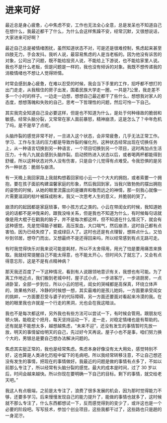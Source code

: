 # 进来可好

最近总是身心疲惫，心中焦虑不安，工作也无法全心全意，总是发呆也不知道自己在想什么，我最近都干了什么，为什么会这样焦躁不安，经常沉默，又很想说话，大家进来可好啊？

最近自己总是被情绪困扰，虽然知道状态不对，可是还是很难控制，焦虑起来甚至四肢无力，手会发抖。我听人说，最容易焦虑的人是当老板的。因为他没有诉苦的对象，公司出了问题，既不能给投资人说，不能给上下游说，也不能给家里人说。我也不是什么老板，但是问题是一样的，我也没有倾诉的对象。我既不想传递我的消极情绪也不想让人觉得矫情。

时常会感到身心疲惫，在难以忍受的时候，我会当下手里的工作，招呼都不想打的出门走走，从我租住的房子出发，围着民族大学走一圈，一共是7公里，我走差不多一个小时的样子。一边走一边想，想想自己最近都干了些什么，想想我对家人的态度，想想落魄和失败的自己，思考一下哲理性的问题，然后可怜一下自己。

其实我完全知道自己没必要这样，但是也不知道为什么，是处于何种缘故的脆弱和敏感。经常头脑分裂，又常常在家人面前暴怒，精神崩溃，这是怎么了？中年危机了吗，是不是早了点呢。

头脑炸裂的感觉非常不好，一旦进入这个状态，会非常疲惫，几乎无法正常工作。学习、工作与生活的压力都是导致炸裂的催化剂，这种状态经常出现在切换任务上，从一种语言切换到另一种语言，一个项目切换到另一个项目，这时再加点生活压力，十有八九就会感到头脑炸裂。启动预热进入状态以后，或者喝两杯都能得到舒缓，所以这种状态对外人没有伤害，只是自个儿觉得有点难受。令我恐惧的是另外一种状态：脆弱与崩溃。

有一天晚上我回家路上我就构想着回家给小云一个个大大的拥抱，或者索要一个拥抱，要在孩子面前构建温馨家庭的形象，然后我回到家，当我兴致勃勃的摆出拥抱的姿势的时候，从她的眼里流露出的是嫌弃和敬而远之的神情，那一刻我心就像一片需要滋润的枯叶被踩成粉末，我又一次思考人生的意义，并脆弱的哭了。

崩溃的的起因都是家庭琐事，带小孩方式之类的。小云在带闺女的时候，我知道她说的话都不是冲我来的，跟我没啥关系，但是我也不知道为什么，有时候每句话就像是用大棍子在戳我的脑子，并不是每次都这样，但不知道在什么情况下，就会有这种感觉。先是觉得脑子被戳，高压泵血，大口喘气，然后崩溃，这时自己都有点害怕，因为已经失控了，变成绿巨人了。这时也还是有点理智，想摔点什么，又怕吵到邻居，想夺门而出，又想最终不是还得回来吗，所以经常感到有点无路可走。

有时我觉得快乐对我来说可能是耗材，所以不太舍得用，用光了怕是要用痛苦来换取。我就经常提醒自己不能太得意，也不能太开心，但时间久了就忘了，又会有点得意忘形，这是不是有点精神病？

那天我还百度了一下这种情况，看到有人说跟领地意识有关，我想也有可能。为了离工作地近点，我们搬到老城中村，屋子忒小点，一步进客厅，一步进厨房，一点进卧室，全部一步到位，所以小云的怒吼，闺女的哭喊都是高保真，环绕立体声的，效果格外好。冷静的时候想一想，其实最难的是孩儿她妈，一方面要承受闺女的挑衅，一方面要忍受与婆子的代际障碍，另一方面还要面对看起来冷漠的我。在她的眼里我也许就是一个行走的黑洞，光也会在我这暗淡。

我也不是每次都这样，另外我也有些方法可以尝试一下，有时候会管用。跟朋友吃顿火锅，能稳定个把月，每天坚持运动一下，走一走，对稳定情绪也是有帮助的。还有就是不能想太多，越想越焦虑，“未来不迎”，还没有发生的事情暂时先放一放，明天的事情留给明天的自己，先过好今天再说。屋子小也不是事，咱们努力换个大的，男银总是要自己想办法解决问题的。

焦虑其实挺正常的，我也是经常焦虑。焦虑本身好像没有太大用处，感觉特别不好，这也算是人类进化历程中留下的毛病吧。所以我经常转移注意，不让自己想还没有发生的事情，把现在的事情做好。我最近的问题是做的事情有点多了，不如以前那么专注了，所以经常有头脑分裂的感觉。最大的成本是时间，过了 30 岁以后，时间会越来越快。所以你现在要明确一下自己的目标。剩下的事情，就交给老天吧。”

我这人有点极端，之前是太专注了，浪费了很多发展的机会，因为那时觉得能力不够，还要多学习。后来慢慢发现自己的能力提升了，能做的事情也就多了，这时候就不那么专注了，什么东西都想试一下，反而感觉得到的变少了，或许这也是一个必要的阶段吧。写写技术，参加个创业项目，这些我都干过了，这些路也只是趟的一身泥泞。
